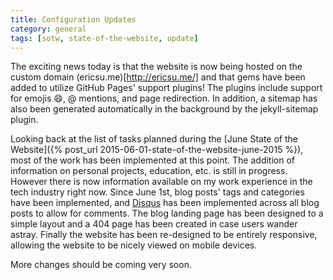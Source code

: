 ```yaml
---
title: Configuration Updates
category: general
tags: [sotw, state-of-the-website, update]
---
```


The exciting news today is that the website is now being hosted on the custom domain (ericsu.me)[http://ericsu.me/]
and that gems have been added to utilize GitHub Pages' support plugins! The plugins include support for emojis 
:smile:, @ mentions, and page redirection. In addition, a sitemap has also been generated 
automatically in the background by the jekyll-sitemap plugin.

Looking back at the list of tasks planned during the 
[June State of the Website]({% post_url 2015-06-01-state-of-the-website-june-2015 %}), most of the work has been 
implemented at this point. The addition of information on personal projects, education, etc. is still in progress. 
However there is now information available on my work experience in the tech industry right now. Since June 1st, blog 
posts' tags and categories have been implemented, and [Disqus](https://disqus.com/) has been implemented across all blog 
posts to allow for comments. The blog landing page has been designed to a simple layout and a 404 page has been 
created in case users wander astray. Finally the website has been re-designed to be entirely responsive, allowing the
 website to be nicely viewed on mobile devices.
 
More changes should be coming very soon.
